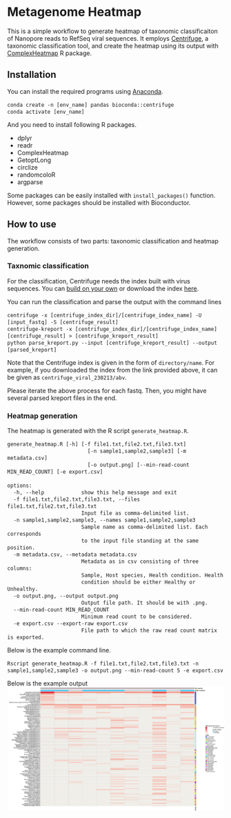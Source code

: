 # Metagenome Heatmap

This is a simple workflow to generate heatmap of taxonomic classificaiton of Nanopore reads to RefSeq viral sequences.
It employs [Centrifuge](https://ccb.jhu.edu/software/centrifuge/), a taxonomic classification tool, and create the heatmap using its output with [ComplexHeatmap](https://github.com/jokergoo/ComplexHeatmap) R package.

## Installation

You can install the required programs using [Anaconda](https://www.anaconda.com/).

```console
conda create -n [env_name] pandas bioconda::centrifuge
conda activate [env_name]
```

And you need to install following R packages.

- dplyr
- readr
- ComplexHeatmap
- GetoptLong
- circlize
- randomcoloR
- argparse

Some packages can be easily installed with `install_packages()` function. However, some packages should be installed with Bioconductor.

## How to use

The workflow consists of two parts: taxonomic classification and heatmap generation.

### Taxnomic classification

For the classification, Centrifuge needs the index built with virus sequences. You can [build on your own](https://ccb.jhu.edu/software/centrifuge/manual.shtml#database-download-and-index-building) or download the index [here](https://zenodo.org/record/7662919).

You can run the classification and parse the output with the command lines

```console
centrifuge -x [centrifuge_index_dir]/[centrifuge_index_name] -U [input_fastq] -S [centrifuge_result]
centrifuge-kreport -x [centrifuge_index_dir]/[centrifuge_index_name] [centrifuge_result] > [centrifuge_kreport_result]
python parse_kreport.py --input [centrifuge_kreport_result] --output [parsed_kreport]
```

Note that the Centrifuge index is given in the form of `directory/name`. For example, if you downloaded the index from the  link provided above, it can be given as `centrifuge_viral_230213/abv`.

Please iterate the above process for each fastq. Then, you might have several parsed kreport files in the end.

### Heatmap generation

The heatmap is generated with the R script `generate_heatmap.R`.

```console
generate_heatmap.R [-h] [-f file1.txt,file2.txt,file3.txt]
                          [-n sample1,sample2,sample3] [-m metadata.csv]
                          [-o output.png] [--min-read-count MIN_READ_COUNT] [-e export.csv]

options:
  -h, --help            show this help message and exit
  -f file1.txt,file2.txt,file3.txt, --files file1.txt,file2.txt,file3.txt
                        Input file as comma-delimited list.
  -n sample1,sample2,sample3, --names sample1,sample2,sample3
                        Sample name as comma-delimited list. Each corresponds
                        to the input file standing at the same position.
  -m metadata.csv, --metadata metadata.csv
                        Metadata as in csv consisting of three columns:
                        Sample, Host species, Health condition. Health
                        condition should be either Healthy or Unhealthy.
  -o output.png, --output output.png
                        Output file path. It should be with .png.
  --min-read-count MIN_READ_COUNT
                        Minimum read count to be considered.
  -e export.csv --export-raw export.csv
                        File path to which the raw read count matrix is exported.
```

Below is the example command line.
```console
Rscript generate_heatmap.R -f file1.txt,file2.txt,file3.txt -n sample1,sample2,sample3 -o output.png --min-read-count 5 -e export.csv
```

Below is the example output
![output](/screenshot/example_output.png)
